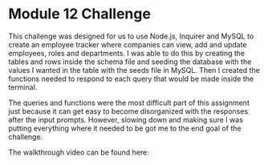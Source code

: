 # Module 12 Challenge

This challenge was designed for us to use Node.js, Inquirer and MySQL to create an employee tracker
where companies can view, add and update employees, roles and departments. I was able to do this by 
creating the tables and rows inside the schema file and seeding the database with the values I wanted
in the table with the seeds file in MySQL. Then I created the functions needed to respond to each query 
that would be made inside the terminal. 

The queries and functions were the most difficult part of this assignment just because it can get easy
to become disorganized with the responses after the input prompts. However, slowing down and making sure
I was putting everything where it needed to be got me to the end goal of the challenge.

The walkthrough video can be found here: 








